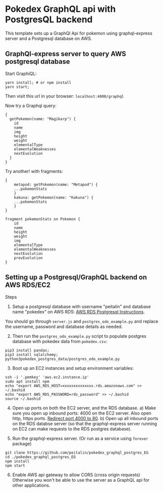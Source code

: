 


# Pokedex GraphQL api with PostgresQL backend

This template sets up a GraphQl Api for pokemon using graphql-express server and a Postgresql database on AWS.

## GraphQl-express server to query AWS postgresql database

Start GraphiQL:
```
yarn install; # or npm install
yarn start;
```

Then visit this url in your browser:
`localhost:4000/graphql`

Now try a Graphql query:
```
{
  getPokemon(name: "Magikarp") {
    id
    name
    img
    height
    weight
    elementalType
    elementalWeaknesses
    nextEvolution
  }
}
```

Try another! with fragments:

```
{
	metapod: getPokemon(name: "Metapod") {
	...pokemonStats
	}
	kakuna: getPokemon(name: "Kakuna") {
	...pokemonStats
	}
}

fragment pokemonStats on Pokemon {
	id
	name
	height
	weight
	img
	elementalType
	elementalWeaknesses
	nextEvolution
	prevEvolution
}
```


## Setting up a Postgresql/GraphQL backend on AWS RDS/EC2
Steps

1. Setup a postgresql database with username "peitalin" and database name "pokedex" on AWS RDS:
[AWS RDS Postgresql Instructions]( http://docs.aws.amazon.com/AmazonRDS/latest/UserGuide/CHAP_GettingStarted.CreatingConnecting.PostgreSQL.html ).

You should go through `server.js` and `postgres_odo_example.py` and replace the username, password and database details as needed.


2. Then run the `postgres_odo_example.py` script to populate postgres database with pokedex data from `pokedex.csv`:

```
pip3 install pandas;
pip3 install sqlalchemy;
python3pokedex_postgres_data/postgres_odo_example.py
```

3. Boot up an EC2 instances and setup environment variables:
```
ssh -i '.pemkey' 'aws.ec2.instance.ip'
sudo apt install npm
echo "export AWS_RDS_HOST=xxxxxxxxxxxxxx.rds.amazonaws.com" >> ~/.bashid
echo "export AWS_RDS_PASSWORD=rds_password" >> ~/.bashid
source ~/.bashid
```

4. Open up ports on both the EC2 server, and the RDS database.
a) Make sure you open up inbound ports: 4000 on the EC2 server. Also open http, https ports.
[Redirect port 4000 to 80](http://stackoverflow.com/questions/16573668/best-practices-when-running-node-js-with-port-80-ubuntu-linode).
b) Open up all inbound ports on the RDS databse server (so that the graphql-express server running on EC2 can make requests to the RDS postgres database).


5. Run the graphql-express server. (Or run as a service using `forever` package)
```
git clone https://github.com/peitalin/pokedex_graphql_postgres_EG
cd ./pokedex_graphql_postgres_EG
npm install
npm start
```

6. Enable AWS api gateway to allow CORS (cross origin requests)
Otherwise you won't be able to use the server as a GraphQL api for other applications.

